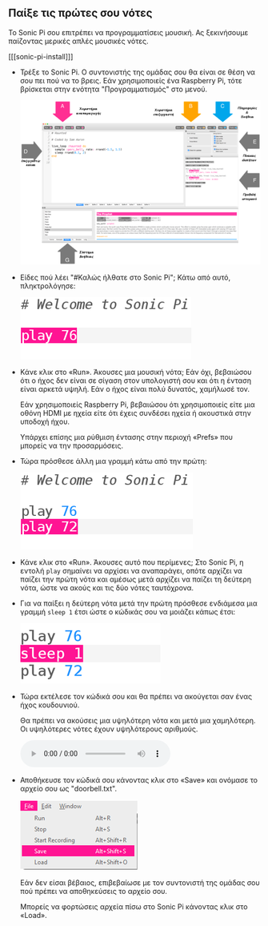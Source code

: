 ## Παίξε τις πρώτες σου νότες

Το Sonic Pi σου επιτρέπει να προγραμματίσεις μουσική. Ας ξεκινήσουμε παίζοντας μερικές απλές μουσικές νότες.

[[[sonic-pi-install]]]

+ Τρέξε το Sonic Pi. Ο συντονιστής της ομάδας σου θα είναι σε θέση να σου πει πού να το βρεις. Εάν χρησιμοποιείς ένα Raspberry Pi, τότε βρίσκεται στην ενότητα "Προγραμματισμός" στο μενού.
    
    ![στιγμιότυπο οθόνης](images/tune-GUI.png)

+ Είδες πού λέει "#Καλώς ήλθατε στο Sonic Pi"; Κάτω από αυτό, πληκτρολόγησε:
    
    ![στιγμιότυπο οθόνης](images/tune-play.png)

+ Κάνε κλικ στο «Run». Άκουσες μια μουσική νότα; Εάν όχι, βεβαιώσου ότι ο ήχος δεν είναι σε σίγαση στον υπολογιστή σου και ότι η ένταση είναι αρκετά υψηλή. Εάν ο ήχος είναι πολύ δυνατός, χαμήλωσέ τον.
    
    Εάν χρησιμοποιείς Raspberry Pi, βεβαιώσου ότι χρησιμοποιείς είτε μια οθόνη HDMI με ηχεία είτε ότι έχεις συνδέσει ηχεία ή ακουστικά στην υποδοχή ήχου.
    
    Υπάρχει επίσης μια ρύθμιση έντασης στην περιοχή «Prefs» που μπορείς να την προσαρμόσεις.

+ Τώρα πρόσθεσε άλλη μια γραμμή κάτω από την πρώτη:
    
    ![στιγμιότυπο οθόνης](images/tune-play2.png)

+ Κάνε κλικ στο «Run». Άκουσες αυτό που περίμενες; Στο Sonic Pi, η εντολή `play` σημαίνει να αρχίσει να αναπαράγει, οπότε αρχίζει να παίζει την πρώτη νότα και αμέσως μετά αρχίζει να παίζει τη δεύτερη νότα, ώστε να ακούς και τις δύο νότες ταυτόχρονα.

+ Για να παίξει η δεύτερη νότα μετά την πρώτη πρόσθεσε ενδιάμεσα μια γραμμή `sleep 1` έτσι ώστε ο κώδικάς σου να μοιάζει κάπως έτσι:
    
    ![στιγμιότυπο οθόνης](images/tune-sleep.png)

+ Τώρα εκτέλεσε τον κώδικά σου και θα πρέπει να ακούγεται σαν ένας ήχος κουδουνιού.
    
    Θα πρέπει να ακούσεις μια υψηλότερη νότα και μετά μια χαμηλότερη. Οι υψηλότερες νότες έχουν υψηλότερους αριθμούς.
    
    <div id="audio-preview" class="pdf-hidden">
      <audio controls preload> <source src="resources/doorbell-1.mp3" type="audio/mpeg"> Το πρόγραμμα περιήγησής σου δεν υποστηρίζει αυτό το <code>ηχητικό</code> στοιχείο. </audio>
    </div>
+ Αποθήκευσε τον κώδικά σου κάνοντας κλικ στο «Save» και ονόμασε το αρχείο σου ως "doorbell.txt".
    
    ![στιγμιότυπο οθόνης](images/tune-save.png)
    
    Εάν δεν είσαι βέβαιος, επιβεβαίωσε με τον συντονιστή της ομάδας σου πού πρέπει να αποθηκεύσεις το αρχείο σου.
    
    Μπορείς να φορτώσεις αρχεία πίσω στο Sonic Pi κάνοντας κλικ στο «Load».